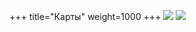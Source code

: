 +++
title="Карты"
weight=1000
+++
<a href="https://return-avatars.leotsarev.ru/maps/world-map.png"><img src="https://return-avatars.leotsarev.ru/maps/world-map.png" /></a>
<a href="https://return-avatars.leotsarev.ru/maps/east-map.png"><img src="https://return-avatars.leotsarev.ru/maps/east-map.png" /></a>